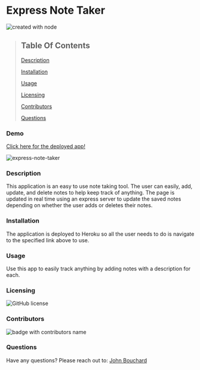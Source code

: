 # Express Note Taker

![created with node](https://img.shields.io/badge/Created%20with-Node-brightgreen)

> ## Table Of Contents
>
> [Description](#description)
>
> [Installation](#installation)
>
> [Usage](#usage)
>
> [Licensing](#licensing)
>
> [Contributors](#contributors)
>
> [Questions](#questions)

### Demo
[Click here for the deployed app!](https://lit-eyrie-18565.herokuapp.com/)

![express-note-taker](https://user-images.githubusercontent.com/61129844/84614938-8e5c5f80-ae95-11ea-890f-2a8a3678d6eb.gif)

### Description

This application is an easy to use note taking tool. The user can easily, add, update, and delete notes to help keep track of anything. The page is updated in real time using an express server to update the saved notes depending on whether the user adds or deletes their notes.

### Installation

The application is deployed to Heroku so all the user needs to do is navigate to the specified link above to use.

### Usage

Use this app to easily track anything by adding notes with a description for each.

### Licensing

![GitHub license](https://img.shields.io/github/license/Naereen/StrapDown.js.svg)

### Contributors

![badge with contributors name](https://img.shields.io/badge/Built%20By-John%20Bouchard-brightgreen)

### Questions

Have any questions? Please reach out to: [John Bouchard](https://github.com/jbouchard13)
